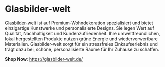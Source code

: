 # Glasbilder-welt

[Glasbilder-welt](https://glasbilder-welt.de/) ist auf Premium-Wohndekoration spezialisiert und bietet einzigartige Kunstwerke und personalisierte Designs. Sie legen Wert auf Qualität, Nachhaltigkeit und Kundenzufriedenheit. Ihre umweltfreundlichen, lokal hergestellten Produkte nutzen grüne Energie und wiederverwertbare Materialien. Glasbilder-welt sorgt für ein stressfreies Einkaufserlebnis und trägt dazu bei, schöne, personalisierte Räume für Ihr Zuhause zu schaffen.

**Shop Now**: https://glasbilder-welt.de/
